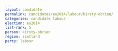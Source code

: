 ```yaml
---
layout: candidate
permalink: candidates/eu2014/labour/kirsty-obrien/
categories: candidate labour
election: eu2014
list-rank: 5
person: kirsty-obrien
region: scotland
party: labour
---
```

